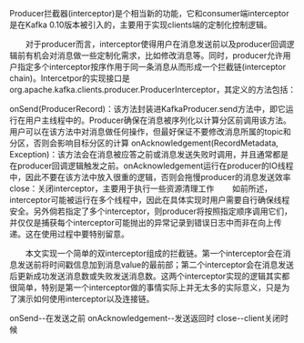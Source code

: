 Producer拦截器(interceptor)是个相当新的功能，它和consumer端interceptor是在Kafka 0.10版本被引入的，主要用于实现clients端的定制化控制逻辑。

　　对于producer而言，interceptor使得用户在消息发送前以及producer回调逻辑前有机会对消息做一些定制化需求，比如修改消息等。同时，producer允许用户指定多个interceptor按序作用于同一条消息从而形成一个拦截链(interceptor chain)。Intercetpor的实现接口是org.apache.kafka.clients.producer.ProducerInterceptor，其定义的方法包括：

onSend(ProducerRecord)：该方法封装进KafkaProducer.send方法中，即它运行在用户主线程中的。Producer确保在消息被序列化以计算分区前调用该方法。用户可以在该方法中对消息做任何操作，但最好保证不要修改消息所属的topic和分区，否则会影响目标分区的计算
onAcknowledgement(RecordMetadata, Exception)：该方法会在消息被应答之前或消息发送失败时调用，并且通常都是在producer回调逻辑触发之前。onAcknowledgement运行在producer的IO线程中，因此不要在该方法中放入很重的逻辑，否则会拖慢producer的消息发送效率
close：关闭interceptor，主要用于执行一些资源清理工作
　　如前所述，interceptor可能被运行在多个线程中，因此在具体实现时用户需要自行确保线程安全。另外倘若指定了多个interceptor，则producer将按照指定顺序调用它们，并仅仅是捕获每个interceptor可能抛出的异常记录到错误日志中而非在向上传递。这在使用过程中要特别留意。

　　本文实现一个简单的双interceptor组成的拦截链。第一个interceptor会在消息发送前将时间戳信息加到消息value的最前部；第二个interceptor会在消息发送后更新成功发送消息数或失败发送消息数。这两个interceptor实现的逻辑其实都很简单，特别是第一个interceptor做的事情实际上并无太多的实际意义，只是为了演示如何使用interceptor以及连接链。


onSend--在发送之前
onAcknowledgement--发送返回时
close--client关闭时候
